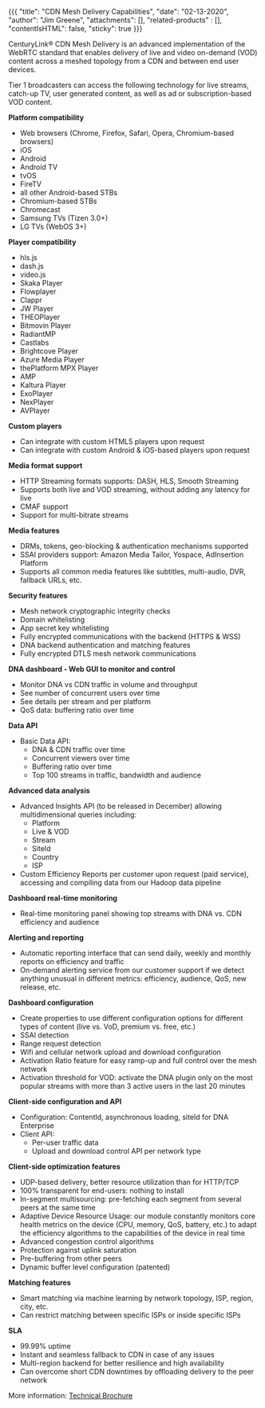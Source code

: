 {{{
  "title": "CDN Mesh Delivery Capabilities",
  "date": "02-13-2020",
  "author": "Jim Greene",
  "attachments": [],
  "related-products" : [],
  "contentIsHTML": false,
  "sticky": true
}}}

CenturyLink® CDN Mesh Delivery is an advanced implementation of the WebRTC standard that enables delivery of live and video on-demand (VOD) content across a meshed topology from a CDN and between end user devices.

Tier 1 broadcasters can access the following technology for live streams, catch-up TV, user generated content, as well as ad or subscription-based VOD content.

**Platform compatibility**

* Web browsers (Chrome, Firefox, Safari, Opera, Chromium-based browsers)
* iOS
* Android
* Android TV
* tvOS
* FireTV
* all other Android-based STBs
* Chromium-based STBs
* Chromecast
* Samsung TVs (Tizen 3.0+)
* LG TVs (WebOS 3+)

**Player compatibility**

* hls.js
* dash.js
* video.js
* Skaka Player
* Flowplayer
* Clappr
* JW Player
* THEOPlayer
* Bitmovin Player
* RadiantMP
* Castlabs
* Brightcove Player
* Azure Media Player
* thePlatform MPX Player
* AMP
* Kaltura Player
* ExoPlayer
* NexPlayer
* AVPlayer

**Custom players**

* Can integrate with custom HTML5 players upon request
* Can integrate with custom Android & iOS-based players upon request

**Media format support**

* HTTP Streaming formats supports: DASH, HLS, Smooth Streaming
* Supports both live and VOD streaming, without adding any latency for live
* CMAF support
* Support for multi-bitrate streams

**Media features**

* DRMs, tokens, geo-blocking & authentication mechanisms supported
* SSAI providers support: Amazon Media Tailor, Yospace, AdInsertion Platform
* Supports all common media features like subtitles, multi-audio, DVR, fallback URLs, etc.

**Security features**

* Mesh network cryptographic integrity checks
* Domain whitelisting
* App secret key whitelisting
* Fully encrypted communications with the backend (HTTPS & WSS)
* DNA backend authentication and matching features
* Fully encrypted DTLS mesh network communications

**DNA dashboard - Web GUI to monitor and control**

* Monitor DNA vs CDN traffic in volume and throughput
* See number of concurrent users over time
* See details per stream and per platform
* QoS data: buffering ratio over time

**Data API**

* Basic Data API:
   - DNA & CDN traffic over time
   - Concurrent viewers over time
   - Buffering ratio over time
   - Top 100 streams in traffic, bandwidth and audience

**Advanced data analysis**

* Advanced Insights API (to be released in December) allowing multidimensional queries including:
   - Platform
   - Live & VOD
   - Stream
   - SiteId
   - Country
   - ISP
* Custom Efficiency Reports per customer upon request (paid service), accessing and compiling data from our Hadoop data pipeline

**Dashboard real-time monitoring**

* Real-time monitoring panel showing top streams with DNA vs. CDN efficiency and audience

**Alerting and reporting**

* Automatic reporting interface that can send daily, weekly and monthly reports on efficiency and traffic
* On-demand alerting service from our customer support if we detect anything unusual in different metrics: efficiency, audience, QoS, new release, etc.

**Dashboard configuration**

* Create properties to use different configuration options for different types of content (live vs. VoD, premium vs. free, etc.)
* SSAI detection
* Range request detection
* Wifi and cellular network upload and download configuration
* Activation Ratio feature for easy ramp-up and full control over the mesh network
* Activation threshold for VOD: activate the DNA plugin only on the most popular streams with more than 3 active users in the last 20 minutes

**Client-side configuration and API**

* Configuration: ContentId, asynchronous loading, siteId for DNA Enterprise
* Client API:
   - Per-user traffic data
   - Upload and download control API per network type

**Client-side optimization features**

* UDP-based delivery, better resource utilization than for HTTP/TCP
* 100% transparent for end-users: nothing to install
* In-segment multisourcing: pre-fetching each segment from several peers at the same time
* Adaptive Device Resource Usage: our module constantly monitors core health metrics on the device (CPU, memory, QoS, battery, etc.) to adapt the efficiency algorithms to the capabilities of the device in real time
* Advanced congestion control algorithms
* Protection against uplink saturation
* Pre-buffering from other peers
* Dynamic buffer level configuration (patented)

**Matching features**

* Smart matching via machine learning by network topology, ISP, region, city, etc.
* Can restrict matching between specific ISPs or inside specific ISPs

**SLA**

* 99.99% uptime
* Instant and seamless fallback to CDN in case of any issues
* Multi-region backend for better resilience and high availability
* Can overcome short CDN downtimes by offloading delivery to the peer network

More information: [Technical Brochure](https://www.ctl.io/lp/resources/cdn-mesh-delivery-technical-brochure.pdf)
